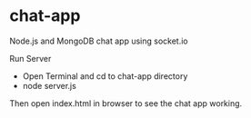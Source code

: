 # chat-app
Node.js and MongoDB chat app using socket.io


Run Server
 - Open Terminal and cd to chat-app directory
 - node server.js
 
 Then open index.html in browser to see the chat app working. 
